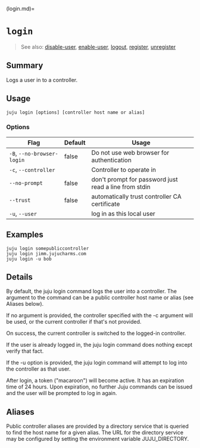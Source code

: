 (login.md)=
# `login`
> See also: [disable-user](#disable-user), [enable-user](#enable-user), [logout](#logout), [register](#register), [unregister](#unregister)

## Summary
Logs a user in to a controller.

## Usage
```juju login [options] [controller host name or alias]```

### Options
| Flag | Default | Usage |
| --- | --- | --- |
| `-B`, `--no-browser-login` | false | Do not use web browser for authentication |
| `-c`, `--controller` |  | Controller to operate in |
| `--no-prompt` | false | don't prompt for password just read a line from stdin |
| `--trust` | false | automatically trust controller CA certificate |
| `-u`, `--user` |  | log in as this local user |

## Examples

    juju login somepubliccontroller
    juju login jimm.jujucharms.com
    juju login -u bob


## Details

By default, the juju login command logs the user into a controller.
The argument to the command can be a public controller
host name or alias (see Aliases below).

If no argument is provided, the controller specified with
the -c argument will be used, or the current controller
if that's not provided.

On success, the current controller is switched to the logged-in
controller.

If the user is already logged in, the juju login command does nothing
except verify that fact.

If the -u option is provided, the juju login command will attempt to log
into the controller as that user.

After login, a token ("macaroon") will become active. It has an expiration
time of 24 hours. Upon expiration, no further Juju commands can be issued
and the user will be prompted to log in again.

Aliases
-------

Public controller aliases are provided by a directory service
that is queried to find the host name for a given alias.
The URL for the directory service may be configured
by setting the environment variable JUJU_DIRECTORY.